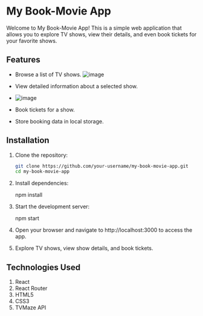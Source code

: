 # My Book-Movie App

Welcome to My Book-Movie App! This is a simple web application that allows you to explore TV shows, view their details, and even book tickets for your favorite shows.

## Features

- Browse a list of TV shows.
 ![image](https://github.com/Aditi22kashyap/Book-Movie-/assets/108919601/7a5bfa33-cc05-420d-96ba-a1fb048daeb1)

- View detailed information about a selected show.
- 
  ![image](https://github.com/Aditi22kashyap/Book-Movie-/assets/108919601/fb9ee78b-b021-461d-ac31-28e09d1b001a)
  
- Book tickets for a show.
- Store booking data in local storage.


## Installation

1. Clone the repository:

   ```bash
   git clone https://github.com/your-username/my-book-movie-app.git
   cd my-book-movie-app
   
2. Install dependencies:

   npm install

3. Start the development server:

   npm start
   
5. Open your browser and navigate to http://localhost:3000 to access the app.

6. Explore TV shows, view show details, and book tickets.

## Technologies Used

1. React
2. React Router
3. HTML5
4. CSS3
5. TVMaze API
